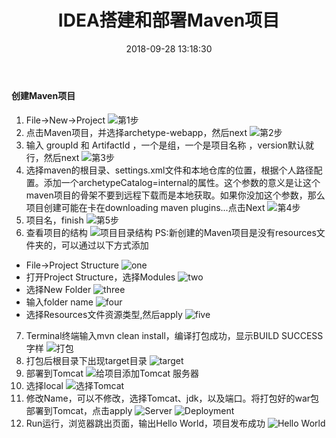 ﻿---
title: IDEA搭建和部署Maven项目
date: 2018-09-28 13:18:30
tags: 
  - Maven
  - Java
categories: Java基础
---
#### 创建Maven项目

<!-- more -->

1. File->New->Project
![第1步](https://upload-images.jianshu.io/upload_images/14481291-b2ce9755f06fe2d3.png?imageMogr2/auto-orient/strip%7CimageView2/2/w/1240)
2. 点击Maven项目，并选择archetype-webapp，然后next
![第2步](https://upload-images.jianshu.io/upload_images/14481291-63f3cd1a32be845e.png?imageMogr2/auto-orient/strip%7CimageView2/2/w/1240)
3.  输入 groupId 和 ArtifactId ，一个是组，一个是项目名称 ，version默认就行，然后next
![第3步](https://upload-images.jianshu.io/upload_images/14481291-f6cfeea4dcfdd197.png?imageMogr2/auto-orient/strip%7CimageView2/2/w/1240)
4. 选择maven的根目录、settings.xml文件和本地仓库的位置，根据个人路径配置。添加一个archetypeCatalog=internal的属性。这个参数的意义是让这个maven项目的骨架不要到远程下载而是本地获取。如果你没加这个参数，那么项目创建可能在卡在downloading maven plugins...点击Next
![第4步](https://upload-images.jianshu.io/upload_images/14481291-446ff8ba88bbf4e7.png?imageMogr2/auto-orient/strip%7CimageView2/2/w/1240)
5. 项目名，finish
![第5步](https://upload-images.jianshu.io/upload_images/14481291-f7f40ec8d4858cdd.png?imageMogr2/auto-orient/strip%7CimageView2/2/w/1240)
6. 查看项目的结构
![项目目录结构](https://upload-images.jianshu.io/upload_images/14481291-97a1b5c207e676b2.png?imageMogr2/auto-orient/strip%7CimageView2/2/w/1240)
PS:新创建的Maven项目是没有resources文件夹的，可以通过以下方式添加
* File->Project Structure
![one](https://upload-images.jianshu.io/upload_images/14481291-b37c9272b19b162f.png?imageMogr2/auto-orient/strip%7CimageView2/2/w/1240)
* 打开Project Structure，选择Modules
![two](https://upload-images.jianshu.io/upload_images/14481291-dcf227b7f1f93b5f.png?imageMogr2/auto-orient/strip%7CimageView2/2/w/1240)
* 选择New Folder
![three](https://upload-images.jianshu.io/upload_images/14481291-3e0dad9cccc2e625.png?imageMogr2/auto-orient/strip%7CimageView2/2/w/1240)
* 输入folder name
![four](https://upload-images.jianshu.io/upload_images/14481291-1f3a15873d4fd5af.png?imageMogr2/auto-orient/strip%7CimageView2/2/w/1240)
* 选择Resources文件资源类型,然后apply
![five](https://upload-images.jianshu.io/upload_images/14481291-fc673dd94f2c121a.png?imageMogr2/auto-orient/strip%7CimageView2/2/w/1240)
7. Terminal终端输入mvn clean install，编译打包成功，显示BUILD SUCCESS字样
![打包](https://upload-images.jianshu.io/upload_images/14481291-1f22318ff1f6b82b.png?imageMogr2/auto-orient/strip%7CimageView2/2/w/1240)
8. 打包后根目录下出现target目录
![target](https://upload-images.jianshu.io/upload_images/14481291-668a39b024664581.png?imageMogr2/auto-orient/strip%7CimageView2/2/w/1240)
9. 部署到Tomcat
![给项目添加Tomcat 服务器](https://upload-images.jianshu.io/upload_images/14481291-ed361eb5e169b42c.png?imageMogr2/auto-orient/strip%7CimageView2/2/w/1240)
10. 选择local
![选择Tomcat](https://upload-images.jianshu.io/upload_images/14481291-006e2f85e730efed.png?imageMogr2/auto-orient/strip%7CimageView2/2/w/1240)
11. 修改Name，可以不修改，选择Tomcat、jdk，以及端口。将打包好的war包部署到Tomcat，点击apply
![Server](https://upload-images.jianshu.io/upload_images/14481291-4a087f08e541b67b.png?imageMogr2/auto-orient/strip%7CimageView2/2/w/1240)
![Deployment](https://upload-images.jianshu.io/upload_images/14481291-bbdea2ac31dd6db5.png?imageMogr2/auto-orient/strip%7CimageView2/2/w/1240)
12. Run运行，浏览器跳出页面，输出Hello World，项目发布成功
![Hello World](https://upload-images.jianshu.io/upload_images/14481291-0e9396c8e15c7209.png?imageMogr2/auto-orient/strip%7CimageView2/2/w/1240)




